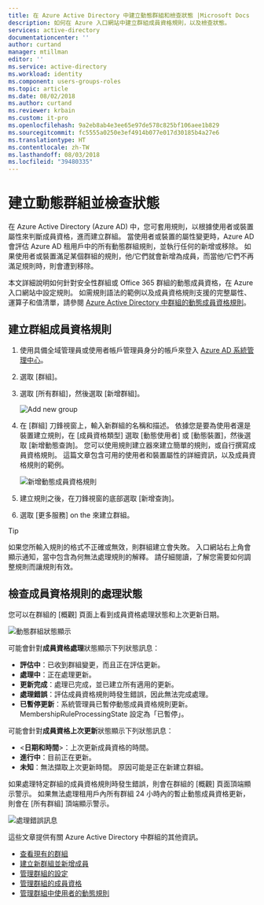 ```yaml
---
title: 在 Azure Active Directory 中建立動態群組和檢查狀態 |Microsoft Docs
description: 如何在 Azure 入口網站中建立群組成員資格規則，以及檢查狀態。
services: active-directory
documentationcenter: ''
author: curtand
manager: mtillman
editor: ''
ms.service: active-directory
ms.workload: identity
ms.component: users-groups-roles
ms.topic: article
ms.date: 08/02/2018
ms.author: curtand
ms.reviewer: krbain
ms.custom: it-pro
ms.openlocfilehash: 9a2eb8ab4e3ee65e97de578c825bf106aee1b829
ms.sourcegitcommit: fc5555a0250e3ef4914b077e017d30185b4a27e6
ms.translationtype: HT
ms.contentlocale: zh-TW
ms.lasthandoff: 08/03/2018
ms.locfileid: "39480335"
---
```

# <a name="create-a-dynamic-group-and-check-status"></a>建立動態群組並檢查狀態

在 Azure Active Directory (Azure AD) 中，您可套用規則，以根據使用者或裝置屬性來判斷成員資格，進而建立群組。 當使用者或裝置的屬性變更時，Azure AD 會評估 Azure AD 租用戶中的所有動態群組規則，並執行任何的新增或移除。 如果使用者或裝置滿足某個群組的規則，他/它們就會新增為成員，而當他/它們不再滿足規則時，則會遭到移除。

本文詳細說明如何針對安全性群組或 Office 365 群組的動態成員資格，在 Azure 入口網站中設定規則。 如需規則語法的範例以及成員資格規則支援的完整屬性、運算子和值清單，請參閱 [Azure Active Directory 中群組的動態成員資格規則](groups-dynamic-membership.md)。

## <a name="to-create-a-group-membership-rule"></a>建立群組成員資格規則

1. 使用具備全域管理員或使用者帳戶管理員身分的帳戶來登入 [Azure AD 系統管理中心](https://aad.portal.azure.com)。
2. 選取 [群組]。
3. 選取 [所有群組]，然後選取 [新增群組]。

   ![Add new group](./media/groups-create-rule/new-group-creation.png)

4. 在 [群組]  刀鋒視窗上，輸入新群組的名稱和描述。 依據您是要為使用者還是裝置建立規則，在 [成員資格類型] 選取 [動態使用者] 或 [動態裝置]，然後選取 [新增動態查詢]。 您可以使用規則建立器來建立簡單的規則，或自行撰寫成員資格規則。 這篇文章包含可用的使用者和裝置屬性的詳細資訊，以及成員資格規則的範例。

   ![新增動態成員資格規則](./media/groups-create-rule/add-dynamic-group-rule.png)

5. 建立規則之後，在刀鋒視窗的底部選取 [新增查詢]。
6. 選取 [更多服務]  on the  來建立群組。

> [!TIP]
> 如果您所輸入規則的格式不正確或無效，則群組建立會失敗。 入口網站右上角會顯示通知，當中包含為何無法處理規則的解釋。 請仔細閱讀，了解您需要如何調整規則而讓規則有效。

## <a name="check-processing-status-for-a-membership-rule"></a>檢查成員資格規則的處理狀態

您可以在群組的 [概觀] 頁面上看到成員資格處理狀態和上次更新日期。
  
  ![動態群組狀態顯示](./media/groups-create-rule/group-status.png)

可能會針對**成員資格處理**狀態顯示下列狀態訊息：

* **評估中**：已收到群組變更，而且正在評估更新。
* **處理中**：正在處理更新。
* **更新完成**：處理已完成，並已建立所有適用的更新。
* **處理錯誤**：評估成員資格規則時發生錯誤，因此無法完成處理。
* **已暫停更新**：系統管理員已暫停動態成員資格規則更新。 MembershipRuleProcessingState 設定為「已暫停」。

可能會針對**成員資格上次更新**狀態顯示下列狀態訊息：

* &lt;**日期和時間**&gt;：上次更新成員資格的時間。
* **進行中**：目前正在更新。
* **未知**：無法擷取上次更新時間。 原因可能是正在新建立群組。

如果處理特定群組的成員資格規則時發生錯誤，則會在群組的 [概觀] 頁面頂端顯示警示。 如果無法處理租用戶內所有群組 24 小時內的暫止動態成員資格更新，則會在 [所有群組] 頂端顯示警示。

![處理錯誤訊息](./media/groups-create-rule/processing-error.png)

這些文章提供有關 Azure Active Directory 中群組的其他資訊。

* [查看現有的群組](../fundamentals/active-directory-groups-view-azure-portal.md)
* [建立新群組並新增成員](../fundamentals/active-directory-groups-create-azure-portal.md)
* [管理群組的設定](../fundamentals/active-directory-groups-settings-azure-portal.md)
* [管理群組的成員資格](../fundamentals/active-directory-groups-membership-azure-portal.md)
* [管理群組中使用者的動態規則](groups-dynamic-membership.md)

